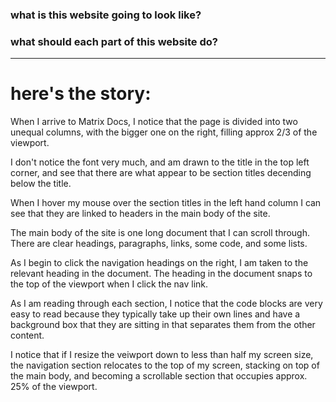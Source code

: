### what is this website going to look like? 
### what should each part of this website do? 

---
# here's the story: 

When I arrive to Matrix Docs, I notice that the page is divided into two unequal columns, with the bigger one on the right, filling approx 2/3 of the viewport. 

I don't notice the font very much, and am drawn to the title in the top left corner, and see that there are what appear to be section titles decending below the title. 

When I hover my mouse over the section titles in the left hand column I can see that they are linked to headers in the main body of the site. 

The main body of the site is one long document that I can scroll through. There are clear headings, paragraphs, links, some code, and some lists. 

As I begin to click the navigation headings on the right, I am taken to the relevant heading in the document. The heading in the document snaps to the top of the viewport when I click the nav link. 

As I am reading through each section, I notice that the code blocks are very easy to read because they typically take up their own lines and have a background box that they are sitting in that separates them from the other content.         

I notice that if I resize the veiwport down to less than half my screen size, the navigation section relocates to the top of my screen, stacking on top of the main body, and becoming a scrollable section that occupies approx. 25% of the viewport.